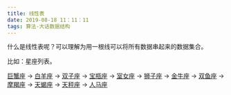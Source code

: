 ```yaml
---
title: 线性表
date: 2019-08-18 11：11：11
tags: 算法-大话数据结构
---
```


什么是线性表呢？可以理解为用一根线可以将所有数据串起来的数据集合。

比如：星座列表。

[巨蟹座](https://baike.baidu.com/item/巨蟹座/25908) -> [白羊座](https://baike.baidu.com/item/白羊座/2151709) -> [双子座](https://baike.baidu.com/item/双子座/2535152) -> [宝瓶座](https://baike.baidu.com/item/宝瓶座) -> [室女座](https://baike.baidu.com/item/室女座) -> [狮子座](https://baike.baidu.com/item/狮子座/9897905) -> [金牛座](https://baike.baidu.com/item/金牛座/9442523) -> [双鱼座](https://baike.baidu.com/item/双鱼座/2074740) -> [摩羯座](https://baike.baidu.com/item/摩羯座/25946) -> [天蝎座](https://baike.baidu.com/item/天蝎座/25945) -> [天秤座](https://baike.baidu.com/item/天秤座/25966) -> [人马座](https://baike.baidu.com/item/人马座)



